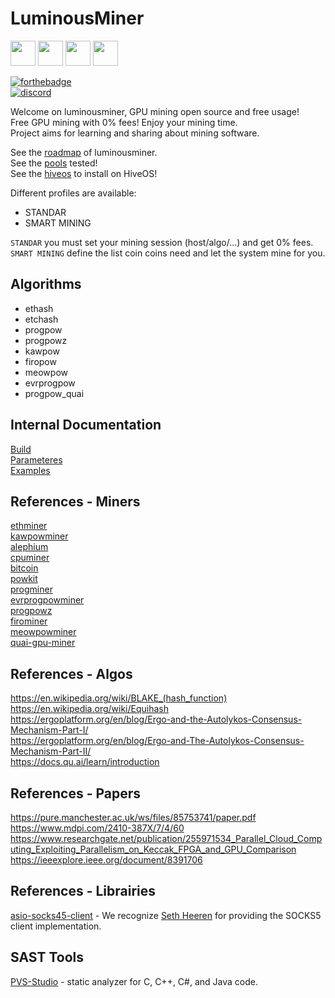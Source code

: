 # LuminousMiner
<img src="https://raw.githubusercontent.com/isocpp/logos/master/cpp_logo.png" width="40" height="40"> <img src="https://upload.wikimedia.org/wikipedia/commons/c/c7/Windows_logo_-_2012.png" width="40" height="40"> <img src="https://upload.wikimedia.org/wikipedia/commons/thumb/3/35/Tux.svg/200px-Tux.svg.png" width="40" height="40"> <img src="https://yt3.googleusercontent.com/plecdTXoOOv1_6XxAKdV1Pj3CITx2Be8IR3Npub5Y95e3rFkOWC8eT9l9AXHSVA9gN7QwroA=s900-c-k-c0x00ffffff-no-rj" width="40" height="40">
  
[![forthebadge](http://forthebadge.com/images/badges/built-with-love.svg)](http://forthebadge.com)  
[![discord](https://discordapp.com/api/guilds/294405146300121088/widget.png)](https://discord.gg/F9y3rxBtGP)  
  
Welcome on luminousminer, GPU mining open source and free usage!  
Free GPU mining with 0% fees! Enjoy your mining time.  
Project aims for learning and sharing about mining software.  
  
See the [roadmap](https://github.com/luminousmining/miner/tree/main/ROADMAP.md) of luminousminer.  
See the [pools](https://github.com/luminousmining/miner/tree/main/POOLS.md) tested!  
See the [hiveos](https://github.com/luminousmining/miner/tree/main/HIVEOS.md) to install on HiveOS!  
  
Different profiles are available:
* STANDAR
* SMART MINING
  
`STANDAR` you must set your mining session (host/algo/...) and get 0% fees.  
`SMART MINING` define the list coin coins need and let the system mine for you.  
## Algorithms
- ethash
- etchash
- progpow
- progpowz
- kawpow
- firopow
- meowpow
- evrprogpow
- progpow_quai

## Internal Documentation
[Build](https://github.com/luminousmining/miner/tree/main/BUILD.md)  
[Parameteres](https://github.com/luminousmining/miner/tree/main/PARAMETERS.md)  
[Examples](https://github.com/luminousmining/miner/tree/main/EXAMPLES.md)  

## References - Miners
[ethminer](https://github.com/ethereum-mining/ethminer)  
[kawpowminer](https://github.com/RavenCommunity/kawpowminer)  
[alephium](https://github.com/alephium/gpu-miner)  
[cpuminer](https://github.com/pooler/cpuminer)  
[bitcoin](https://github.com/pakheili/sha-256-hash-algorithm-bitcoin-miner)  
[powkit](https://github.com/sencha-dev/powkit)  
[progminer](https://github.com/2miners/progminer)  
[evrprogpowminer](https://github.com/EvrmoreOrg/evrprogpowminer)  
[progpowz](https://github.com/hyle-team/progminer)  
[firominer](https://github.com/firoorg/firominer)  
[meowpowminer](https://github.com/Meowcoin-Foundation/meowpowminer)  
[quai-gpu-miner](https://github.com/dominant-strategies/quai-gpu-miner)  

## References - Algos
https://en.wikipedia.org/wiki/BLAKE_(hash_function)  
https://en.wikipedia.org/wiki/Equihash  
https://ergoplatform.org/en/blog/Ergo-and-the-Autolykos-Consensus-Mechanism-Part-I/  
https://ergoplatform.org/en/blog/Ergo-and-The-Autolykos-Consensus-Mechanism-Part-II/  
https://docs.qu.ai/learn/introduction  

## References - Papers
https://pure.manchester.ac.uk/ws/files/85753741/paper.pdf  
https://www.mdpi.com/2410-387X/7/4/60  
https://www.researchgate.net/publication/255971534_Parallel_Cloud_Computing_Exploiting_Parallelism_on_Keccak_FPGA_and_GPU_Comparison  
https://ieeexplore.ieee.org/document/8391706  

## References - Librairies
[asio-socks45-client](https://github.com/sehe/asio-socks45-client) - We recognize [Seth Heeren](https://github.com/sehe) for providing the SOCKS5 client implementation.

## SAST Tools
[PVS-Studio](https://pvs-studio.com/pvs-studio/?utm_source=website&utm_medium=github&utm_campaign=open_source) - static analyzer for C, C++, C#, and Java code.
